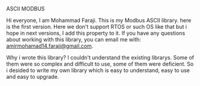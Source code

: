 ASCII MODBUS

Hi everyone, I am Mohammad Faraji. This is my Modbus ASCII library. here is the first version. Here we don't support RTOS or such OS like that but i hope in next versions, I add this property to it.
If you have any questions about working with this library, you can email me with: amirmohamad14.faraji@gmail.com.

Why i wrote this library?
I couldn't understand the existing librarys. Some of them were so complex and difficult to use, some of them were deficient. So i desided to write my own library which is easy to understand, easy to use and easy to upgrade.
<!---
MohammadFaraji2000/MohammadFaraji2000 is a ✨ special ✨ repository because its `README.md` (this file) appears on your GitHub profile.
You can click the Preview link to take a look at your changes.
--->
